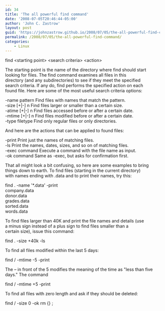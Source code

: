 ```yaml
---
id: 34
title: 'The all powerful find command'
date: '2008-07-05T20:46:44-05:00'
author: 'John C. Zastrow'
layout: post
guid: 'https://johnzastrow.github.io/2008/07/05/the-all-powerful-find-command/'
permalink: /2008/07/05/the-all-powerful-find-command/
categories:
    - Linux
---
```


find &lt;starting point&gt; &lt;search criteria&gt; &lt;action&gt;

The starting point is the name of the directory where find should start  
looking for files. The find command examines all files in this  
directory (and any subdirectories) to see if they meet the specified  
search criteria. If any do, find performs the specified action on each  
found file. Here are some of the most useful search criteria options:

-name pattern Find files with names that match the pattern.  
-size [+|-] n Find files larger or smaller than a certain size.  
-atime [+|-] n Find files accessed before or after a certain date.  
-mtime [+|-] n Find files modified before or after a certain date.  
-type filetype Find only regular files or only directories.

And here are the actions that can be applied to found files:

-print Print just the names of matching files.  
-ls Print the names, dates, sizes, and so on of matching files.  
-exec command Execute a command with the file name as input.  
-ok command Same as -exec, but asks for confirmation first.

That all might look a bit confusing, so here are some examples to bring  
things down to earth. To find files (starting in the current directory)  
with names ending with .data and to print their names, try this:

find . -name '\*.data' -print  
company.data  
donor.data  
grades.data  
sorted.data  
words.data

To find files larger than 40K and print the file names and details (use  
a minus sign instead of a plus sign to find files smaller than a  
certain size), issue this command:

find . -size +40k -ls

To find all files modified within the last 5 days:

find / -mtime -5 -print

The – in front of the 5 modifies the meaning of the time as "less than five days." The command

find / -mtime +5 -print

To find all files with zero length and ask if they should be deleted:

find / -size 0 -ok rm {} ;